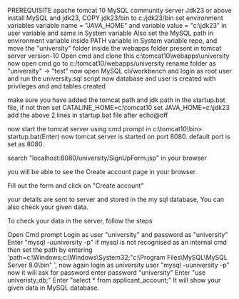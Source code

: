 PREREQUISITE 
apache tomcat 10
MySQL community server
Jdk23 or above
install MySQL and jdk23, COPY jdk23/bin to c:/jdk23/bin
set environment variables
variable name = "JAVA_HOME" and
variable value = "c:\jdk23" in user variable
and same in System variable Also set the MySQL path in environment variable inside PATH variable in System variable
repo, and move the "university" folder inside the webapps folder present in tomcat server version-10
Open cmd and clone this
c:\\tomcat10\\webapps\\university
now open cmd go to c:/tomcat10/webapps/university
rename folder as "university" -> "test"
now open MySQL cli/workbench and login as root user and
run the university.sql script
now database and user is created with privileges and and tables created

make sure you have added the tomcat path and jdk path in the startup.bat file, if not then 
set CATALINE_HOME=c:\tomcat10
set JAVA_HOME=c:\jdk23
add the above 2 lines in startup.bat file after echo@off

now start the tomcat server using cmd prompt in c:\tomcat10\bin> startup.bat(Enter)
now tomcat server is started on port 8080. 
default port is set as 8080.

search "localhost:8080/university/SignUpForm.jsp" in your browser

you will be able to see the Create account page in your browser.

Fill out the form and click on "Create account"

your details are sent to server and stored in the my sql database, You can also check your given data.

To check your data in the server, follow the steps

Open Cmd prompt
Login as user "university" and password as "university" Enter "mysql -uuniversity -p" if mysql is not recognised as an internal cmd then set the path by entering 'path=c:\Windows;c:\Windows\System32;"c:\Program Files\MySQL\MySQL Server 8.0\bin" ', now again login as university user "mysql -uuniversity -p" now it will ask for password enter password "university"
Enter "use univeristy_db;"
Enter "select * from applicant_account;"
It will show your given data in MySQL database.
